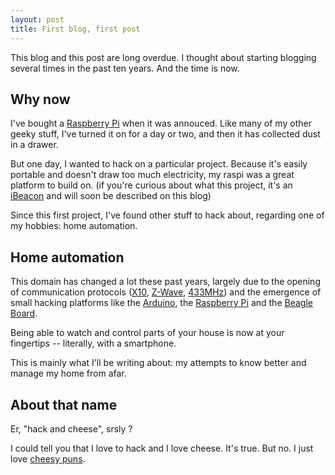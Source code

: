 ```yaml
---
layout: post
title: First blog, first post
---
```


This blog and this post are long overdue. I thought about starting blogging several times in the past ten years. And the time is now.

## Why now

I've bought a [Raspberry Pi](http://www.raspberrypi.org/) when it was annouced. Like many of my other geeky stuff, I've turned it on for a day or two, and then it has collected dust in a drawer.

But one day, I wanted to hack on a particular project. Because it's easily portable and doesn't draw too much electricity, my raspi was a great platform to build on.
(if you're curious about what this project, it's an [iBeacon](http://en.wikipedia.org/wiki/IBeacon) and will soon be described on this blog)

Since this first project, I've found other stuff to hack about, regarding one of my hobbies: home automation.

## Home automation

This domain has changed a lot these past years, largely due to the opening of communication protocols ([X10](http://en.wikipedia.org/wiki/X10_\(industry_standard\)), [Z-Wave](http://en.wikipedia.org/wiki/Z-Wave), [433MHz](http://en.wikipedia.org/wiki/LPD433)) and the emergence of small hacking platforms like the [Arduino](http://arduino.cc/), the [Raspberry Pi](http://www.raspberrypi.org/) and the [Beagle Board](http://beagleboard.org/).

Being able to watch and control parts of your house is now at your fingertips -- literally, with a smartphone.

This is mainly what I'll be writing about: my attempts to know better and manage my home from afar.


## About that name

Er, "hack and cheese", srsly ?

I could tell you that I love to hack and I love cheese. It's true. But no. I just love [cheesy puns](http://www.pinterest.com/bookworm987/cheesy-jokes-and-puns/).
